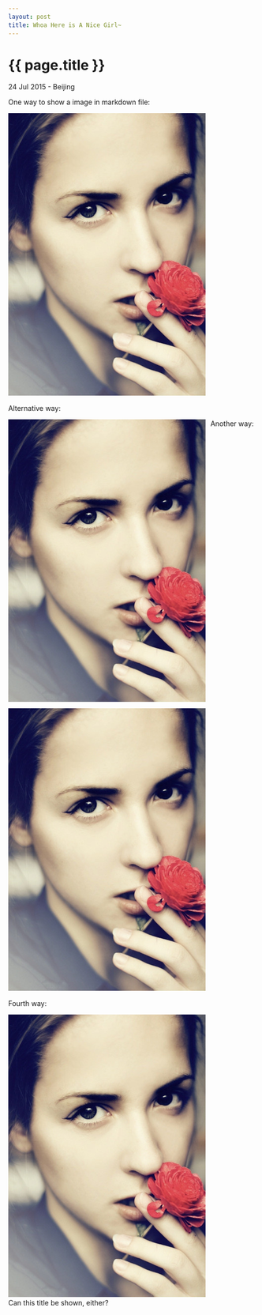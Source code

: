 ```yaml
---
layout: post
title: Whoa Here is A Nice Girl~
---
```


{{ page.title }}
================

<p class="meta">24 Jul 2015 - Beijing</p>

One way to show a image in markdown file:

<div style="float:center">
    <img src="/assets/girl.jpg">
</div>

Alternative way:

<div style="float:left;margin:0 10px 10px 0" markdown="1">
    <img src="/assets/girl.jpg">
</div>


Another way:

![alt text](/assets/girl.jpg "Can this title be shown?")


Fourth way:

<div class="fig figcenter fighighlight">
  <img src="/assets/girl.jpg">
  <div class="figcaption">Can this title be shown, either?</div>
</div>
